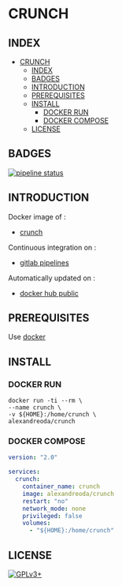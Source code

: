 # CRUNCH

## INDEX

- [CRUNCH](#crunch)
  - [INDEX](#index)
  - [BADGES](#badges)
  - [INTRODUCTION](#introduction)
  - [PREREQUISITES](#prerequisites)
  - [INSTALL](#install)
    - [DOCKER RUN](#docker-run)
    - [DOCKER COMPOSE](#docker-compose)
  - [LICENSE](#license)

## BADGES

[![pipeline status](https://gitlab.com/oda-alexandre/crunch/badges/master/pipeline.svg)](https://gitlab.com/oda-alexandre/crunch/commits/master)

## INTRODUCTION

Docker image of :

- [crunch](https://tools.kali.org/password-attacks/crunch)

Continuous integration on :

- [gitlab pipelines](https://gitlab.com/oda-alexandre/crunch/pipelines)

Automatically updated on :

- [docker hub public](https://hub.docker.com/r/alexandreoda/crunch)

## PREREQUISITES

Use [docker](https://www.docker.com)

## INSTALL

### DOCKER RUN

```\
docker run -ti --rm \
--name crunch \
-v ${HOME}:/home/crunch \
alexandreoda/crunch
```

### DOCKER COMPOSE

```yml
version: "2.0"

services:
  crunch:
    container_name: crunch
    image: alexandreoda/crunch
    restart: "no"
    network_mode: none
    privileged: false
    volumes:
      - "${HOME}:/home/crunch"
```

## LICENSE

[![GPLv3+](http://gplv3.fsf.org/gplv3-127x51.png)](https://gitlab.com/oda-alexandre/crunch/blob/master/LICENSE)
